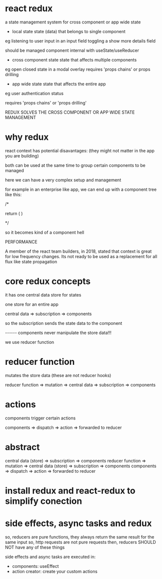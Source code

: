 # react redux

a state management system for cross component or app wide state

- local state
state (data) that belongs to single component

eg listening to user input in an input field
toggling a show more details field

should be managed component internal with useState/useReducer

- cross component state
state that affects multiple components

eg open closed state in a modal overlay
requires 'props chains' or props drilling

- app wide state
state that affects the entire app

eg user authentication status

requires 'props chains' or 'props drilling'

REDUX SOLVES THE CROSS COMPONENT OR APP WIDE STATE MANAGEMENT

# why redux

react context has potential disavantages: (they might not matter in the app you are building)

both can be used at the same time to group certain components to be managed

here we can have a very complex setup and management

for example in an enterprise like app, we can end up with a component tree like this:

/*

return (
  <AuthContextProvider>
    <ThemeContextProvider>
      <UIInteractionContextProvider>
        <MultiStepFormContextProvider>
          <UserRegistration />
        </MultiStepFormContextProvider>
      <UIInteractionContextProvider>
    </ThemeContextProvider>
  </AuthContextProvider>
)

*/

so it becomes kind of a component hell

PERFORMANCE

A member of the react team builders, in 2018, stated that context is great for low frequency changes. Its not ready to be used as a replacement for all flux like state propagation

# core redux concepts

it has one central data store for states

one store for an entire app

central data => subscription => components

so the subscription sends the state data to the component

------ components never manipulate the store data!!!

we use reducer function

# reducer function

mutates the store data (these are not reducer hooks)

reducer function => mutation => central data => subscription => components

# actions

components trigger certain actions

components => dispatch => action => forwarded to reducer

# abstract

central data (store) => subscription => components
reducer function => mutation => central data (store) => subscription => components
components => dispatch => action => forwarded to reducer

# install redux and react-redux to simplify conection

# side effects, async tasks and redux

so, reducers are pure functions, they always return the same result for the same input
so, http requests are not pure requests
then, reducers SHOULD NOT have any of these things

side effects and async tasks are executed in:

- components: useEffect
- action creator: create your custom actions
